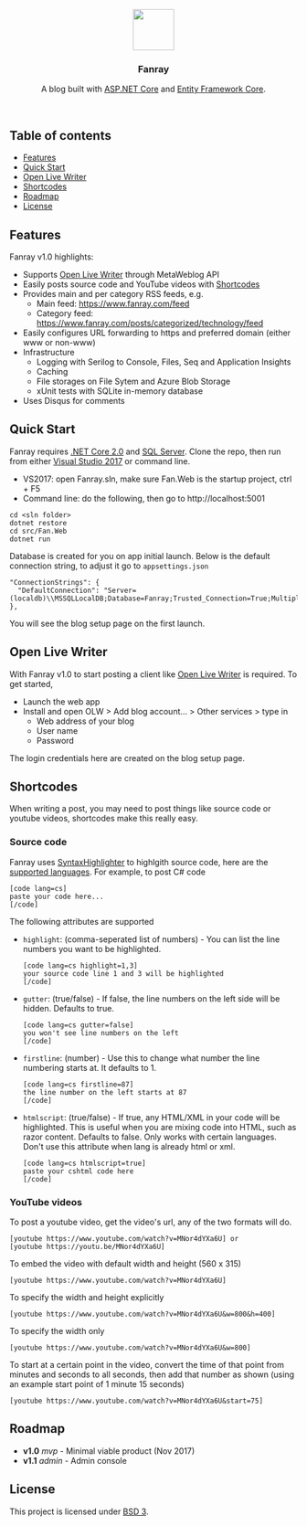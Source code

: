 <p align="center">
  <a href="https://www.fanray.com/">
    <img src="https://user-images.githubusercontent.com/633119/33040750-e444959e-cdf0-11e7-8e44-069a5417e5c9.png" alt="" width=72 height=72>
  </a>
  <h3 align="center">Fanray</h3>
  <p align="center">
    A blog built with <a href="https://github.com/aspnet/Home">ASP.NET Core</a> and <a href="https://github.com/aspnet/EntityFrameworkCore">Entity Framework Core</a>.
  </p>
</p>

<br>

## Table of contents

- [Features](#features)
- [Quick Start](#quick-start)
- [Open Live Writer](#open-live-writer)
- [Shortcodes](#shortcodes)
- [Roadmap](#roadmap)
- [License](#license)

## Features

Fanray v1.0 highlights:

- Supports [Open Live Writer](#open-live-writer) through MetaWeblog API
- Easily posts source code and YouTube videos with [Shortcodes](#shortcodes)
- Provides main and per category RSS feeds, e.g.
  - Main feed: https://www.fanray.com/feed
  - Category feed: https://www.fanray.com/posts/categorized/technology/feed
- Easily configures URL forwarding to https and preferred domain (either www or non-www)
- Infrastructure
  - Logging with Serilog to Console, Files, Seq and Application Insights
  - Caching
  - File storages on File Sytem and Azure Blob Storage
  - xUnit tests with SQLite in-memory database
- Uses Disqus for comments

## Quick Start

Fanray requires [.NET Core 2.0](https://www.microsoft.com/net/core/) and [SQL Server](https://www.microsoft.com/en-us/sql-server/sql-server-downloads).  Clone the repo, then run from either [Visual Studio 2017](https://www.visualstudio.com/vs/community/) or command line.

- VS2017: open Fanray.sln, make sure Fan.Web is the startup project, ctrl + F5
- Command line: do the following, then go to http://localhost:5001
 ```
cd <sln folder>
dotnet restore
cd src/Fan.Web
dotnet run
```

Database is created for you on app initial launch. Below is the default connection string, to adjust it go to `appsettings.json`

```
"ConnectionStrings": {
  "DefaultConnection": "Server=(localdb)\\MSSQLLocalDB;Database=Fanray;Trusted_Connection=True;MultipleActiveResultSets=true"
},
```

You will see the blog setup page on the first launch.

## Open Live Writer

With Fanray v1.0 to start posting a client like [Open Live Writer](http://openlivewriter.org/) is required. To get started,

- Launch the web app
- Install and open OLW > Add blog account... > Other services > type in
  - Web address of your blog
  - User name
  - Password

The login credentials here are created on the blog setup page.

## Shortcodes

When writing a post, you may need to post things like source code or youtube videos, shortcodes make this really easy.

### Source code

Fanray uses [SyntaxHighlighter](https://github.com/syntaxhighlighter/syntaxhighlighter) to highlgith source code, here are the [supported languages](http://alexgorbatchev.com/SyntaxHighlighter/manual/brushes/). For example, to post C# code
```
[code lang=cs]
paste your code here...
[/code]
```

The following attributes are supported
- `highlight`: (comma-seperated list of numbers) - You can list the line numbers you want to be highlighted.
  ```
  [code lang=cs highlight=1,3]
  your source code line 1 and 3 will be highlighted
  [/code]
  ```
- `gutter`: (true/false) - If false, the line numbers on the left side will be hidden. Defaults to true.
  ```
  [code lang=cs gutter=false]
  you won't see line numbers on the left
  [/code]
  ```
- `firstline`: (number) - Use this to change what number the line numbering starts at. It defaults to 1.
  ```
  [code lang=cs firstline=87]
  the line number on the left starts at 87
  [/code]
  ```
- `htmlscript`: (true/false) - If true, any HTML/XML in your code will be highlighted. This is useful when you are mixing code into HTML, such as razor content. Defaults to false. Only works with certain languages. Don't use this attribute when lang is already html or xml.
  ```
  [code lang=cs htmlscript=true]
  paste your cshtml code here
  [/code]
  ```

### YouTube videos

To post a youtube video, get the video's url, any of the two formats will do.
```
[youtube https://www.youtube.com/watch?v=MNor4dYXa6U] or 
[youtube https://youtu.be/MNor4dYXa6U]
```

To embed the video with default width and height (560 x 315)
```
[youtube https://www.youtube.com/watch?v=MNor4dYXa6U]
```

To specify the width and height explicitly
```
[youtube https://www.youtube.com/watch?v=MNor4dYXa6U&w=800&h=400]
```

To specify the width only
```
[youtube https://www.youtube.com/watch?v=MNor4dYXa6U&w=800]
```

To start at a certain point in the video, convert the time of that point from minutes and seconds to all seconds, then add that number as shown (using an example start point of 1 minute 15 seconds)
```
[youtube https://www.youtube.com/watch?v=MNor4dYXa6U&start=75]
```

## Roadmap
* **v1.0** _mvp_ - Minimal viable product (Nov 2017)
* **v1.1** _admin_ - Admin console

## License

This project is licensed under [BSD 3](https://tldrlegal.com/license/bsd-3-clause-license-(revised)).